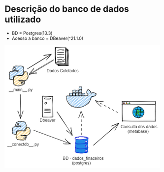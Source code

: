 
# Descrição do banco de dados utilizado

- BD = Postgres(13.3)
- Acesso a banco = DBeaver(^21.1.0)

![](image\img01.png)

